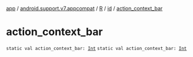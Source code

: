 [app](../../../index.md) / [android.support.v7.appcompat](../../index.md) / [R](../index.md) / [id](index.md) / [action_context_bar](./action_context_bar.md)

# action_context_bar

`static val action_context_bar: `[`Int`](https://kotlinlang.org/api/latest/jvm/stdlib/kotlin/-int/index.html)
`static val action_context_bar: `[`Int`](https://kotlinlang.org/api/latest/jvm/stdlib/kotlin/-int/index.html)